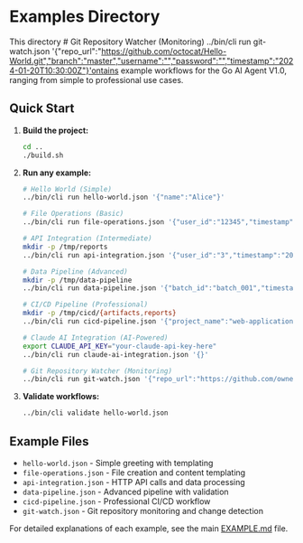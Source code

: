 # Examples Directory

This directory   # Git Repository Watcher (Monitoring)
   ../bin/cli run git-watch.json '{"repo_url":"https://github.com/octocat/Hello-World.git","branch":"master","username":"","password":"","timestamp":"2024-01-20T10:30:00Z"}'ontains example workflows for the Go AI Agent V1.0, ranging from simple to professional use cases.

## Quick Start

1. **Build the project:**
   ```bash
   cd ..
   ./build.sh
   ```

2. **Run any example:**
   ```bash
   # Hello World (Simple)
   ../bin/cli run hello-world.json '{"name":"Alice"}'
   
   # File Operations (Basic)
   ../bin/cli run file-operations.json '{"user_id":"12345","timestamp":"2024-01-20T10:30:00Z"}'
   
   # API Integration (Intermediate)  
   mkdir -p /tmp/reports
   ../bin/cli run api-integration.json '{"user_id":"3","timestamp":"2024-01-20T10:30:00Z","output_dir":"/tmp/reports"}'
   
   # Data Pipeline (Advanced)
   mkdir -p /tmp/data-pipeline
   ../bin/cli run data-pipeline.json '{"batch_id":"batch_001","timestamp":"2024-01-20T10:30:00Z","output_dir":"/tmp/data-pipeline","record_count":"100"}'
   
   # CI/CD Pipeline (Professional)
   mkdir -p /tmp/cicd/{artifacts,reports}
   ../bin/cli run cicd-pipeline.json '{"project_name":"web-application","version":"2.1.0","branch":"main","commit_sha":"abc123def456","environment":"staging","pipeline_id":"pipeline_001","timestamp":"2024-01-20T10:30:00Z","artifacts_dir":"/tmp/cicd/artifacts","reports_dir":"/tmp/cicd/reports","api_token":"sk-test-token","deploy_token":"deploy-token-123"}'
   
   # Claude AI Integration (AI-Powered)
   export CLAUDE_API_KEY="your-claude-api-key-here"
   ../bin/cli run claude-ai-integration.json '{}'
   
   # Git Repository Watcher (Monitoring)
   ../bin/cli run git-watch.json '{"repo_url":"https://github.com/owner/repo.git","branch":"main","username":"","password":"","interval":"30","max_checks":"5","timestamp":"2024-01-20T10:30:00Z"}'
   ```

3. **Validate workflows:**
   ```bash
   ../bin/cli validate hello-world.json
   ```

## Example Files

- `hello-world.json` - Simple greeting with templating
- `file-operations.json` - File creation and content templating  
- `api-integration.json` - HTTP API calls and data processing
- `data-pipeline.json` - Advanced pipeline with validation
- `cicd-pipeline.json` - Professional CI/CD workflow
- `git-watch.json` - Git repository monitoring and change detection

For detailed explanations of each example, see the main [EXAMPLE.md](../EXAMPLE.md) file.
